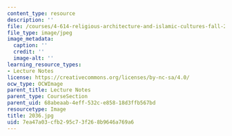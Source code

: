 ```yaml
---
content_type: resource
description: ''
file: /courses/4-614-religious-architecture-and-islamic-cultures-fall-2002/7ea47a03cfb295c73f268b9646a769a6_2036.jpg
file_type: image/jpeg
image_metadata:
  caption: ''
  credit: ''
  image-alt: ''
learning_resource_types:
- Lecture Notes
license: https://creativecommons.org/licenses/by-nc-sa/4.0/
ocw_type: OCWImage
parent_title: Lecture Notes
parent_type: CourseSection
parent_uid: 68abeaab-4eff-532c-e858-18d3ffb567bd
resourcetype: Image
title: 2036.jpg
uid: 7ea47a03-cfb2-95c7-3f26-8b9646a769a6
---
```

